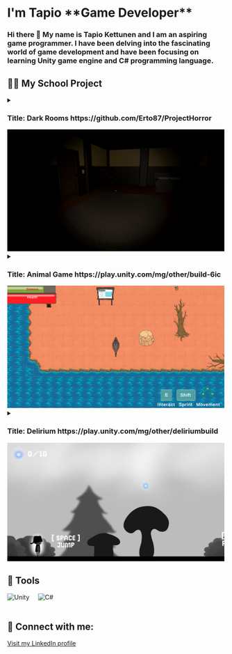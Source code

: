 <h1>I'm Tapio <strong>**Game Developer**</strong></h1>
<h3>Hi there 👋 My name is Tapio Kettunen and I am an aspiring game programmer. I have been delving into the fascinating world of game development and have been focusing on learning Unity game engine and C# programming language.</h3>

<h2>👨‍💻 My School Project</h2>
<details>
<summary><h3>Title: Dark Rooms https://github.com/Erto87/ProjectHorror</h3><img alt="DarkRooms" width="500px" src="https://raw.githubusercontent.com/Erto87/Erto87/main/DarkRooms.png"/></summary>

Genre: Horror survival

Reference games: Resident Evil, Amnesia

Game Elements: Light & Dark environment, flashlight, inventory, items to collect

Player: SinglePlayer

Technical Form: 3D 1920x1080

View: First Person

Version Control: Unity 2022.1.22f1

Platform: PC

Language: C#

Device: PC

Gameplay: In this game, the player finds themselves trapped in a haunted hotel, mansion, or house and must find a way to escape while evading a terrifying presence that is determined to kill them. The player must utilize light sources, such as a flashlight, to navigate through the environment and gather essential items to aid their progression.

Controls: The player will use the WASD keys for movement and the mouse for camera control. Controller support will also be implemented.

Story: The player assumes the role of a visitor who becomes trapped inside the hotel, mansion, or house due to an unknown force that prevents them from leaving.

Game Mechanics:

Stealth: The player must avoid detection by the malevolent presence by utilizing environmental hiding spots and cover.
Puzzle Solving: To progress and find an escape route, the player must solve various puzzles.
Exploration: The player needs to thoroughly explore the environment to unveil the building's history and discover valuable items.
UI Design: The game's user interface (UI) will have a minimalist design.

This Game Design Document outlines the key aspects of the Project Horror Game, including its genre, references, gameplay mechanics, controls, story, and technical details. It serves as a roadmap and reference for the development team to ensure a cohesive and immersive horror survival experience.
</details>

<details>
<summary><h3>Title: Animal Game https://play.unity.com/mg/other/build-6ic</h3><img alt="AnimalGame" width="500px" src="https://raw.githubusercontent.com/Erto87/Erto87/main/AnimalGame.png"/></summary>

What is it?
The project is a 2D top-down action game played as an animal, showcasing the life of the animal with information about it. It will be a browser game.

Gameplay mechanics
The player chooses a continent with an animal on the world map. After that, the player gets to play as the animal in a top-down view, gathering food and avoiding dangers until reaching the finish line.

The maps are freeroam areas.

The player will find information "pop-ups" in the form of signs, providing details about the playable animal, its environment, and the threats it faces. At the end of each level, there will be a quiz based on the information pop-ups. Points are awarded for correct quiz answers.

The quiz will be located at the center of the map and won't allow the player to answer it if they haven't found all the information pop-ups. It will notify how many are still missing.

The player moves by WASD.

Enemies will patrol the level, attacking the player if they get close enough.

Food pickups heal the player.
Art style
The art style will be cartoon-like, with large colorful assets to appeal to children. The character art will be in a top-down perspective, while the environmental art will be partially top-down and partially side view.

</details>

<details>
<summary><h3>Title: Delirium https://play.unity.com/mg/other/deliriumbuild</h3><img alt="Delirium" width="500px" src="https://raw.githubusercontent.com/Erto87/Erto87/main/Delirium.png"/></summary>
</details>
  
<h2>🧰 Tools</h2>
<div style="display:flex;">
  <div style="margin-right:20px;">
    <img alt="Unity" width="100px" src="https://upload.wikimedia.org/wikipedia/commons/8/8a/Official_unity_logo.png"/>
  </div>
  <div>
    <img alt="C#" width="100px" src="https://upload.wikimedia.org/wikipedia/commons/4/4f/Csharp_Logo.png"/>
  </div>
</div>
<br />

<h2>🤳 Connect with me:</h2>
<a href="https://www.linkedin.com/in/tapio-kettunen-aa46a21b4" target="_blank">Visit my LinkedIn profile</a>



<!--
**Erto87/Erto87** is a ✨ _special_ ✨ repository because its `README.md` (this file) appears on your GitHub profile.

Here are some ideas to get you started:

- 🔭 I’m currently working on ...
- 🌱 I’m currently learning ...
- 👯 I’m looking to collaborate on ...
- 🤔 I’m looking for help with ...
- 💬 Ask me about ...
- 📫 How to reach me: ...
- 😄 Pronouns: ...
- ⚡ Fun fact: ...
-->

